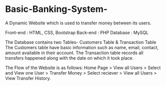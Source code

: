# Basic-Banking-System-


A Dynamic Website which is used to transfer money between its users.

Front-end : HTML, CSS, Bootstrap 
Back-end : PHP
Database : MySQL

The Database contains two Tables- Customers Table & Transaction Table
The Customers table have basic information such as name, email, contact, amount available in their account.
The Transaction table records all transfers happened along with the date on which it took place.

The Flow of the Website is as follows:
Home Page > View all Users > Select and View one User > Transfer Money > Select reciever > View all Users > View Transfer History.
